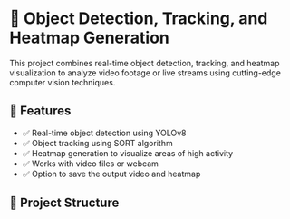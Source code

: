# 🎯 Object Detection, Tracking, and Heatmap Generation

This project combines real-time object detection, tracking, and heatmap visualization to analyze video footage or live streams using cutting-edge computer vision techniques.

## 📌 Features

- ✅ Real-time object detection using YOLOv8
- ✅ Object tracking using SORT algorithm
- ✅ Heatmap generation to visualize areas of high activity
- ✅ Works with video files or webcam
- ✅ Option to save the output video and heatmap

## 📂 Project Structure

